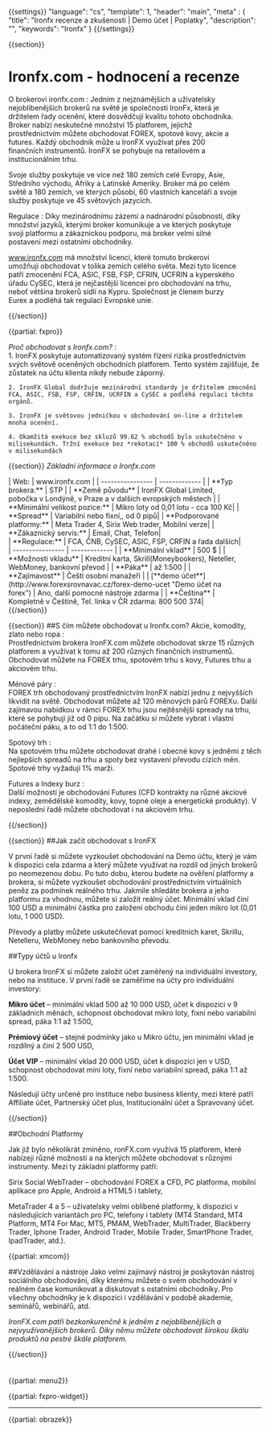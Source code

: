 {{settings}}
  "language": "cs",
  "template": 1,
  "header": "main",
  "meta" : {
    "title": "Ironfx recenze a zkušenosti | Demo účet | Poplatky",
    "description": "",
    "keywords": "Ironfx"
  }
{{/settings}}

<div class="row">
<div class="col-md-9" role="main" markdown="1">

{{section}}


# Ironfx.com - hodnocení a recenze
<div class="row" style="width:92%">
  <div class="col-md-6" markdown="1">
O brokerovi ironfx.com
:    
Jedním z nejznámějších a uživatelsky nejoblíbenějších brokerů na světě je společnosti IronFx, která je držitelem řady ocenění, které dosvědčují kvalitu tohoto obchodníka. Broker nabízí neskutečné množství 15 platforem, jejichž prostřednictvím můžete obchodovat FOREX, spotové kovy, akcie a futures. Každý obchodník může u IronFX využívat přes 200 finančních instrumentů.
IronFX se pohybuje na retailovém a institucionálním trhu. 

Svoje služby poskytuje ve více než 180 zemích celé Evropy, Asie, Středního východu, Afriky a Latinské Ameriky. Broker má po celém světě a 180 zemích, ve kterých působí, 60 vlastních kanceláří a svoje služby poskytuje ve 45 světových jazycích. 
  </div>
  <div class="col-md-6" markdown="1">
Regulace
:    
Díky mezinárodnímu zázemí a nadnárodní působnosti, díky množství jazyků, kterými broker komunikuje a ve kterých poskytuje svoji platformu a zákaznickou podporu, má broker velmi silné postavení mezi ostatními obchodníky.

www.ironfx.com má množství licencí, které tomuto brokerovi umožňují obchodovat v tolika zemích celého světa. Mezi tyto licence patří zmocenění FCA, ASIC, FSB, FSP, CFRIN, UCFRIN a kyperského úřadu CySEC, která je nejčastější licenceí pro obchodování na trhu, neboť většina brokerů sídlí na Kypru. Společnost je členem burzy Eurex a podléhá tak regulaci Evropské unie.


</div>
</div>
{{/section}}

{{partial: fxpro}}

*Proč obchodovat s Ironfx.com?*
:    
    1. IronFX poskytuje automatizovaný systém řízení rizika prostřednictvím svých světově oceněných obchodních platforem. Tento systém zajišťuje, že zůstatek na účtu klienta nikdy nebude záporný.

    2. IronFX Global dodržuje mezinárodní standardy je držitelem zmocnění FCA, ASIC, FSB, FSP, CRFIN, UCRFIN a CySEC a podléhá regulaci těchto orgánů. 
    
    3. IronFX je světovou jedničkou v obchodování on-line a držitelem mnoha ocenění.

    4. Okamžitá exekuce bez skluzů 99.62 % obchodů bylo uskutečněno v milisekundách. Tržní exekuce bez *rekotací* 100 % obchodů uskutečněno v milisekundách

{{section}}
*Základní informace o Ironfx.com*
<div class="row" style="width:92%">
  <div class="col-md-6" markdown="1">
| Web:     |   www.ironfx.com |
| ---------------- | ------------- |
| **Typ brokera:**   | STP  |
| **Země původu**   | IronFX Global Limited, pobočka v Londýně, v Praze a v dalších evropských městech |
| **Minimální velikost pozice:** | Mikro loty od 0,01 lotu - cca 100 Kč|
| **Spread** | Variabilní nebo fixní,, od 0 pipů|
| **Podporované platformy:**  | Meta Trader 4, Sirix Web trader, Mobilní verze|
| **Zákaznický servis:**  | Email, Chat, Telefon|
  </div>
  <div class="col-md-6" markdown="1">
| **Regulace:**  | FCA, ČNB, CySEC, ASIC, FSP, CRFIN a řada dalších|
| ---------------- | ------------- |
| **Minimální vklad**  | 500 $ |
| **Možnosti vkladu**  | Kreditní karta, Skrill(Moneybookers), Neteller, WebMoney, bankovní převod |
| **Páka**  |  až 1:500 |
| **Zajímavost**  | Čeští osobní manažeři |
| [**demo účet**](http://www.forexsrovnavac.cz/forex-demo-ucet "Demo účet na forex")  | Ano, další pomocné nástroje zdarma |
| **Čeština**  | Kompletně v Češtině, Tel. linka v ČR zdarma: 800 500 374|

</div>
</div>
{{/section}}

{{section}}
##S čím můžete obchodovat u Ironfx.com?
Akcie, komodity, zlato nebo ropa
:    
Prostřednictvím brokera IronFX.com můžete obchodovat skrze 15 různých platforem a využívat k tomu až 200 různých finančních instrumentů. Obchodovat můžete na FOREX trhu, spotovém trhu s kovy, Futures trhu a akciovém trhu.

Ménové páry
:    
FOREX trh obchodovaný prostřednictvím IronFX nabízí jednu z nejvyšších likvidit na světě. Obchodovat můžete až 120 měnových párů FOREXu. Další zajímavou nabídkou v rámci FOREX trhu jsou nejtěsnější spready na trhu, které se pohybují již od 0 pipu. Na začátku si můžete vybrat i vlastní počáteční páku, a to od 1:1 do 1:500.


Spotový trh
:    
Na spotovém trhu můžete obchodovat drahé i obecné kovy s jedněmi z těch nejlepších spreadů na trhu a spoty bez vystavení převodu cizích měn. Spotové trhy vyžadují 1% marži.

Futures a Indexy burz
:    
Další možností je obchodování Futures (CFD kontrakty na různé akciové indexy, zemědělské komodity, kovy, topné oleje a energetické produkty). V neposlední řadě můžete obchodovat i na akciovém trhu.

{{/section}}


{{section}}
##Jak začít obchodovat s IronFX
  
V první řadě si můžete vyzkoušet obchodování na Demo účtu, který je vám k dispozici cela zdarma a který můžete využívat na rozdíl od jiných brokerů po neomezenou dobu. Po tuto dobu, kterou budete na ověření platformy a brokera, si můžete vyzkoušet obchodování prostřednictvím virtuálních peněz za podmínek reálného trhu. Jakmile shledáte brokera a jeho platformu za vhodnou, můžete si založit reálný účet. Minimální vklad činí 100 USD a minimální částka pro založení obchodu činí jeden mikro lot (0,01 lotu, 1 000 USD).

Převody a platby můžete uskutečňovat pomocí kreditních karet, Skrillu, Netelleru, WebMoney nebo bankovního převodu.


##Typy účtů u Ironfx

U brokera IronFX si můžete založit účet zaměřený na individuální investory, nebo na instituce. V první řadě se zaměříme na účty pro individuální investory:

**Mikro účet** – minimální vklad 500 až 10 000 USD, účet k dispozici v 9 základních měnách, schopnost obchodovat mikro loty, fixní nebo variabilní spread, páka 1:1 až 1:500,

**Prémiový účet** – stejné podmínky jako u Mikro účtu, jen minimální vklad je rozdílný a činí 2 500 USD,

**Účet VIP** – minimální vklad 20 000 USD, účet k dispozici jen v USD, schopnost obchodovat mini loty, fixní nebo variabilní spread, páka 1:1 až 1:500.

Následují účty určené pro instituce nebo business klienty, mezi které patří Affiliate účet, Partnerský účet plus, Institucionální účet a Spravovaný účet.



{{/section}}

##Obchodní Platformy

Jak již bylo několikrát zmíněno, ronFX.com využívá 15 platforem, které nabízejí různé možností a na kterých můžete obchodovat s různými instrumenty. Mezi ty základní platformy patří:

Sirix Social WebTrader – obchodování FOREX a CFD, PC platforma, mobilní aplikace pro Apple, Android a HTML5 i tablety,

MetaTrader 4 a 5 – uživatelsky velmi oblíbené platformy, k dispozici v následujících variantách pro PC, telefony i tablety (MT4 Standard, MT4 Platform, MT4 For Mac, MT5, PMAM, WebTrader, MultiTrader, Blackberry Trader, Iphone Trader, Android Trader, Mobile Trader, SmartPhone Trader, IpadTrader, atd.).

{{partial: xmcom}}


##Vzdělávání a nástroje
Jako velmi zajímavý nástroj je poskytován nástroj sociálního obchodování, díky kterému můžete o svém obchodování v reálném čase komunikovat a diskutovat s ostatními obchodníky.
Pro všechny obchodníky je k dispozici i vzdělávání v podobě akademie, seminářů, webinářů, atd.

*IronFX.com patří bezkonkurenčně k jedněm z nejoblíbenějších a nejvyužívanějších brokerů. Díky němu můžete obchodovat širokou škálu produktů na pestré škále platforem.*




{{/section}}



</div>
<div class="col-md-3" markdown="1">
<div class="well" markdown="1" style="margin-top: 2.5em">
 
 {{partial: menu2}}

</div>
<div class="container-fluid" markdown="1">



</div>

{{partial: fxpro-widget}}

<div class="container-fluid" markdown="1">

- - -
{{partial: obrazek}}

</div>
</div>
</div>
